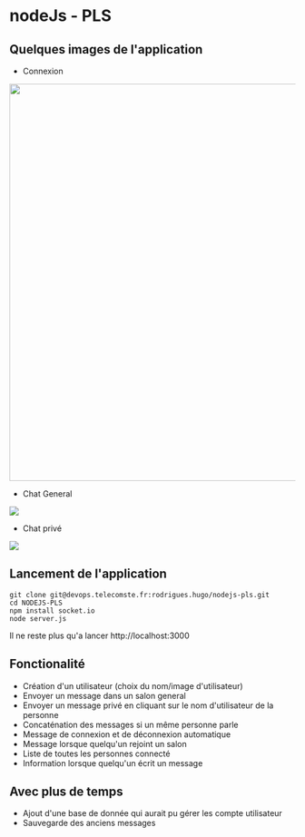 # nodeJs - PLS


## Quelques images de l'application
 - Connexion

<img src="https://zupimages.net/up/23/04/31jz.png" width="1200" height="700">

 - Chat General

<img src="https://zupimages.net/up/23/04/aj0a.png">

 - Chat privé

<img src="https://zupimages.net/up/23/04/bvn8.png">


## Lancement de l'application
```
git clone git@devops.telecomste.fr:rodrigues.hugo/nodejs-pls.git
cd NODEJS-PLS
npm install socket.io
node server.js
```
Il ne reste plus qu'a lancer http://localhost:3000


## Fonctionalité

  - Création d'un utilisateur (choix du nom/image d'utilisateur)
  - Envoyer un message dans un salon general 
  - Envoyer un message privé en cliquant sur le nom d'utilisateur de la personne
  - Concaténation des messages si un même personne parle
  - Message de connexion et de déconnexion automatique
  - Message lorsque quelqu'un rejoint un salon
  - Liste de toutes les personnes connecté 
  - Information lorsque quelqu'un écrit un message


## Avec plus de temps

  - Ajout d'une base de donnée qui aurait pu gérer les compte utilisateur
  - Sauvegarde des anciens messages